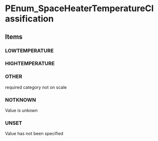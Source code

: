 # PEnum_SpaceHeaterTemperatureClassification

## Items

### LOWTEMPERATURE


### HIGHTEMPERATURE


### OTHER
required category not on scale

### NOTKNOWN
Value is unkown

### UNSET
Value has not been specified
